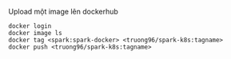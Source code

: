 Upload một image lên dockerhub
```
docker login
docker image ls
docker tag <spark:spark-docker> <truong96/spark-k8s:tagname>
docker push <truong96/spark-k8s:tagname>
```
